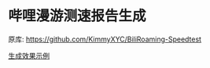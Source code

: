 # 哔哩漫游测速报告生成

原库: https://github.com/KimmyXYC/BiliRoaming-Speedtest

[生成效果示例](https://github.com/yujincheng08/BiliRoaming/wiki/%E5%85%AC%E5%85%B1%E8%A7%A3%E6%9E%90%E6%9C%8D%E5%8A%A1%E5%99%A8#%E6%9C%8D%E5%8A%A1%E5%99%A8%E7%8A%B6%E6%80%81)
